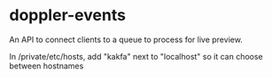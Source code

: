 # doppler-events

An API to connect clients to a queue to process for live preview.

In /private/etc/hosts, add "kakfa" next to "localhost" so it can choose between hostnames 
